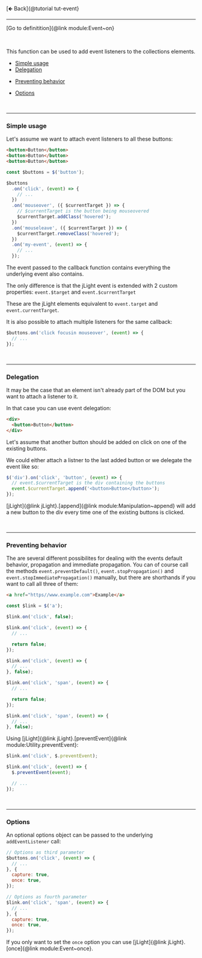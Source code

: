 [🡸 Back]{@tutorial tut-event}
___

[Go to definitition]{@link module:Event~on}

&nbsp;

This function can be used to add event listeners to the collections elements.

* [Simple usage](#simple-usage)
* [Delegation](#delegation)
+ [Preventing behavior](#preventing-behavior)
* [Options](#options)

&nbsp;
___

### Simple usage

Let's assume we want to attach event listeners to all these buttons:

```html
<button>Button</button>
<button>Button</button>
<button>Button</button>
```

```js
const $buttons = $('button');

$buttons
  .on('click', (event) => {
    // ...
  })
  .on('mouseover', ({ $currentTarget }) => {
    // $currentTarget is the button being mouseovered
    $currentTarget.addClass('hovered');
  })
  .on('mouseleave', ({ $currentTarget }) => {
    $currentTarget.removeClass('hovered');
  })
  .on('my-event', (event) => {
    // ...
  });
```

The event passed to the callback function contains everything the underlying event also contains.

The only difference is that the jLight event is extended with 2 custom properties: `event.$target` and `event.$currentTarget`

These are the jLight elements equivalent to `event.target` and `event.currentTarget`.

It is also possible to attach multiple listeners for the same callback:

```js
$buttons.on('click focusin mouseover', (event) => {
  // ...
});
```

&nbsp;
___

### Delegation

It may be the case that an element isn't already part of the DOM but you want to attach a listener to it.

In that case you can use event delegation:

```html
<div>
  <button>Button</button>
</div>
```

Let's assume that another button should be added on click on one of the existing buttons.

We could either attach a listner to the last added button or we delegate the event like so:

```js
$('div').on('click', 'button', (event) => {
  // event.$currentTarget is the div containing the buttons
  event.$currentTarget.append('<button>Button</button>');
});
```

[jLight]{@link jLight}.[append]{@link module:Manipulation~append} will add a new button to the div every time one of the existing buttons is clicked.

&nbsp;
___

### Preventing behavior

The are several different possibilites for dealing with the events default behavior, propagation and immediate propagation. You can of course call the methods `event.preventDefault()`, `event.stopPropagation()` and `event.stopImmediatePropagation()` manually, but there are shorthands if you want to call all three of them:

```html
<a href="https//www.example.com">Example</a>
```

```js
const $link = $('a');

$link.on('click', false);

$link.on('click', (event) => {
  // ...

  return false;
});

$link.on('click', (event) => {
  // ...
}, false);

$link.on('click', 'span', (event) => {
  // ...

  return false;
});

$link.on('click', 'span', (event) => {
  // ...
}, false);
```

Using [jLight]{@link jLight}.[preventEvent]{@link module:Utility.preventEvent}:

```js
$link.on('click', $.preventEvent);

$link.on('click', (event) => {
  $.preventEvent(event);

  // ...
});
```

&nbsp;
___

### Options

An optional options object can be passed to the underlying `addEventListener` call:

```js
// Options as third parameter
$buttons.on('click', (event) => {
  // ...
}, {
  capture: true,
  once: true,
});

// Options as fourth parameter
$link.on('click', 'span', (event) => {
  // ...
}, {
  capture: true,
  once: true,
});
```

If you only want to set the `once` option you can use [jLight]{@link jLight}.[once]{@link module:Event~once}.
